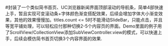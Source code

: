 #封装了一个类似简书首页、UC浏览器新闻界面顶部滚动的导航条，简单4部快速上手，暂且实现可变滚动条+字体颜色渐变搭配效果，后续会增加字体大小渐变效果，其他的效果慢慢加。titles.count <= 5时不能滑动SlideBar，只能点击，并且等宽平铺处理，可以轻松应付那种切换2-5个内容页的界面。Demo里面的例子用了ScrollView/CollectionView添加SubViewController.view的模式，可以快速上手，后续会模仿简书首页切换3个内容界面的效果.
